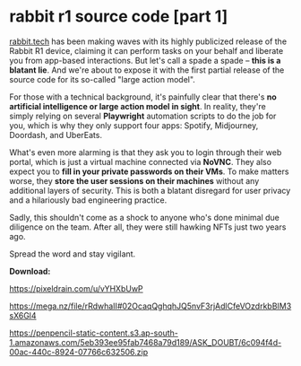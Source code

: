 # rabbit r1 source code [part 1]

[rabbit.tech](rabbit.tech) has been making waves with its highly publicized release of the Rabbit R1 device, claiming it can perform tasks on your behalf and liberate you from app-based interactions. But let's call a spade a spade – **this is a blatant lie**. And we're about to expose it with the first partial release of the source code for its so-called "large action model".

For those with a technical background, it's painfully clear that there's **no artificial intelligence or large action model in sight**. In reality, they're simply relying on several **Playwright** automation scripts to do the job for you, which is why they only support four apps: Spotify, Midjourney, Doordash, and UberEats.
 
What's even more alarming is that they ask you to login through their web portal, which is just a virtual machine connected via **NoVNC**. They also expect you to **fill in your private passwords on their VMs**. To make matters worse, they **store the user sessions on their machines** without any additional layers of security. This is both a blatant disregard for user privacy and a hilariously bad engineering practice.
 
Sadly, this shouldn't come as a shock to anyone who's done minimal due diligence on the team. After all, they were still hawking NFTs just two years ago. 

Spread the word and stay vigilant.

**Download:**

https://pixeldrain.com/u/vYHXbUwP

https://mega.nz/file/rRdwhaII#02OcaqQghqhJQ5nvF3rjAdlCfeVOzdrkbBIM3sX6Gl4

https://penpencil-static-content.s3.ap-south-1.amazonaws.com/5eb393ee95fab7468a79d189/ASK_DOUBT/6c094f4d-00ac-440c-8924-07766c632506.zip

<!--Added a link that never expires-->
